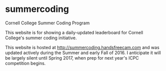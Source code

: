 # summercoding
Cornell College Summer Coding Program

This website is for showing a daily-updated leaderboard for Cornell College's summer coding initiative.

This website is hosted at http://summercoding.handsfreecam.com and was updated actively during the Summer and early Fall of 2016. I anticipate it will be largely silent until Spring 2017, when prep for next year's ICPC competition begins.
